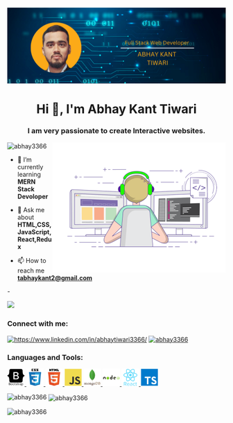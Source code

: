 ![logo](https://github.com/abhay3366/abhay3366/blob/main/Level1.png)

<h1 align="center">Hi 👋, I'm Abhay Kant Tiwari</h1>
<h3 align="center">I am very passionate to create Interactive websites.</h3>

<img align="right" alt="coding" width="400" src="https://github.com/abhay3366/abhay3366/blob/main/6a.gif"/>

<p align="left"> <img src="https://komarev.com/ghpvc/?username=abhay3366&label=Profile%20views&color=0e75b6&style=flat" alt="abhay3366" /> </p>

<!-- - 🔭 I’m currently working on [Urban Clone Website](https://github.com/abhay3366/-hysterical-current-2318) -->

- 🌱 I’m currently learning **MERN Stack Devoloper**

- 💬 Ask me about **HTML,CSS,JavaScript,React,Redux**

- 📫 How to reach me **tabhaykant2@gmail.com**

-<p align="left"> <img src="https://user-images.githubusercontent.com/68136960/220162787-d3c67a8f-80f5-4ed9-97f6-388bf567b803.png"  width="20"/> </p>


<h3 align="left">Connect with me:</h3>
<p align="left">
<a href="https://linkedin.com/in/https://www.linkedin.com/in/abhaytiwari3366/" target="blank"><img align="center" src="https://raw.githubusercontent.com/rahuldkjain/github-profile-readme-generator/master/src/images/icons/Social/linked-in-alt.svg" alt="https://www.linkedin.com/in/abhaytiwari3366/" height="30" width="40" /></a>
<a href="https://codesandbox.com/abhay3366" target="blank"><img align="center" src="https://raw.githubusercontent.com/rahuldkjain/github-profile-readme-generator/master/src/images/icons/Social/codesandbox.svg" alt="abhay3366" height="30" width="40" /></a>
</p>

<h3 align="left">Languages and Tools:</h3>
<p align="left"> <a href="https://getbootstrap.com" target="_blank" rel="noreferrer"> <img src="https://raw.githubusercontent.com/devicons/devicon/master/icons/bootstrap/bootstrap-plain-wordmark.svg" alt="bootstrap" width="40" height="40"/> </a> <a href="https://www.w3schools.com/css/" target="_blank" rel="noreferrer"> <img src="https://raw.githubusercontent.com/devicons/devicon/master/icons/css3/css3-original-wordmark.svg" alt="css3" width="40" height="40"/> </a> <a href="https://www.w3.org/html/" target="_blank" rel="noreferrer"> <img src="https://raw.githubusercontent.com/devicons/devicon/master/icons/html5/html5-original-wordmark.svg" alt="html5" width="40" height="40"/> </a> <a href="https://developer.mozilla.org/en-US/docs/Web/JavaScript" target="_blank" rel="noreferrer"> <img src="https://raw.githubusercontent.com/devicons/devicon/master/icons/javascript/javascript-original.svg" alt="javascript" width="40" height="40"/> </a> <a href="https://www.mongodb.com/" target="_blank" rel="noreferrer"> <img src="https://raw.githubusercontent.com/devicons/devicon/master/icons/mongodb/mongodb-original-wordmark.svg" alt="mongodb" width="40" height="40"/> </a> <a href="https://nodejs.org" target="_blank" rel="noreferrer"> <img src="https://raw.githubusercontent.com/devicons/devicon/master/icons/nodejs/nodejs-original-wordmark.svg" alt="nodejs" width="40" height="40"/> </a> <a href="https://reactjs.org/" target="_blank" rel="noreferrer"> <img src="https://raw.githubusercontent.com/devicons/devicon/master/icons/react/react-original-wordmark.svg" alt="react" width="40" height="40"/> </a> <a href="https://www.typescriptlang.org/" target="_blank" rel="noreferrer"> <img src="https://raw.githubusercontent.com/devicons/devicon/master/icons/typescript/typescript-original.svg" alt="typescript" width="40" height="40"/> </a> </p>

<p><img align="left" src="https://github-readme-stats.vercel.app/api/top-langs?username=abhay3366&show_icons=true&locale=en&layout=compact" alt="abhay3366" /></p>

<p>&nbsp;<img align="center" src="https://github-readme-stats.vercel.app/api?username=abhay3366&show_icons=true&locale=en" alt="abhay3366" /></p>

<p><img align="center" src="https://github-readme-streak-stats.herokuapp.com/?user=abhay3366&" alt="abhay3366" /></p>
